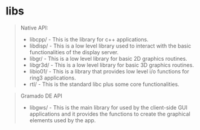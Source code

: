 # libs

> Native API:
> * libcpp/  - This is the library for c++ applications.
> * libdisp/ - This is a low level library used to interact with the basic functionalities 
>              of the display server.
> * libgr/   - This is a low level library for basic 2D graphics routines.
> * libgr3d/ - This is a low level library for basic 3D graphics routines.
> * libio01/ - This is a library that provides low level i/o functions for ring3 applications.
> * rtl/     - This is the standard libc plus some core functionalities.

> Gramado DE API
> * libgws/  - This is the main library for used by the client-side GUI applications and 
>              it provides the functions to create the graphical elements used by the app. 


